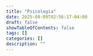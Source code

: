 ```yaml
---
title: "Psicologia"  
date: 2025-08-09T02:56:17-04:00  
draft: false
showTableOfContents: false
tags: []  
categories: []  
description: ""
---
```

